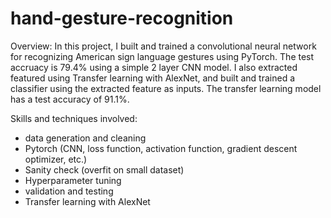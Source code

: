 # hand-gesture-recognition
Overview:
In this project, I built and trained a convolutional neural network for recognizing American sign language gestures using PyTorch. The test accruacy is 79.4% using a simple 2 layer CNN model. 
I also extracted featured using Transfer learning with AlexNet, and built and trained a classifier using the extracted feature as inputs. The transfer learning model has a test accuracy of 91.1%. 

Skills and techniques involved:
- data generation and cleaning
- Pytorch (CNN, loss function, activation function, gradient descent optimizer, etc.)
- Sanity check (overfit on small dataset)
- Hyperparameter tuning
- validation and testing
- Transfer learning with AlexNet

